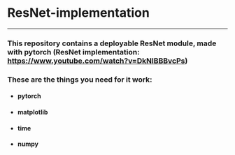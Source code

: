 # ResNet-implementation
-----
### This repository contains a deployable ResNet module, made with pytorch (ResNet implementation: https://www.youtube.com/watch?v=DkNIBBBvcPs)
### These are the things you need for it work:
- #### pytorch
- #### matplotlib
- #### time
- #### numpy
